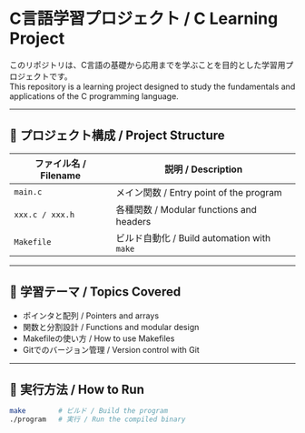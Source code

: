 # C言語学習プロジェクト / C Learning Project

このリポジトリは、C言語の基礎から応用までを学ぶことを目的とした学習用プロジェクトです。  
This repository is a learning project designed to study the fundamentals and applications of the C programming language.

---

## 📁 プロジェクト構成 / Project Structure

| ファイル名 / Filename | 説明 / Description 
|-----------------------|--------------------
| `main.c`              | メイン関数 / Entry point of the program 
| `xxx.c / xxx.h`       | 各種関数 / Modular functions and headers 
| `Makefile`            | ビルド自動化 / Build automation with `make` 

---

## 📌 学習テーマ / Topics Covered

- ポインタと配列 / Pointers and arrays  
- 関数と分割設計 / Functions and modular design  
- Makefileの使い方 / How to use Makefiles  
- Gitでのバージョン管理 / Version control with Git  

---

## 🚀 実行方法 / How to Run

```bash
make        # ビルド / Build the program
./program   # 実行 / Run the compiled binary
